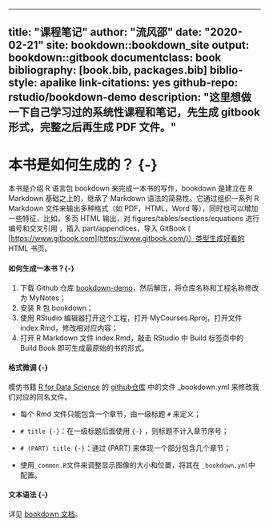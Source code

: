 
--- 
title: "课程笔记"
author: "流风邵"
date: "2020-02-21"
site: bookdown::bookdown_site
output: bookdown::gitbook
documentclass: book
bibliography: [book.bib, packages.bib]
biblio-style: apalike
link-citations: yes
github-repo: rstudio/bookdown-demo
description: "这里想做一下自己学习过的系统性课程和笔记，先生成 gitbook 形式，完整之后再生成 PDF 文件。"
---

# 本书是如何生成的？ {-}

本书是介绍 R 语言包 bookdown 来完成一本书的写作，bookdown 是建立在 R Markdown 基础之上的，继承了 Markdown 语法的简易性。它通过组织一系列 R Markdown 文件来输出多种格式（如 PDF，HTML，Word 等），同时也可以增加一些特征，比如，多页 HTML 输出，对 figures/tables/sections/equations 进行编号和交叉引用 ，插入 part/appendices，导入 GitBook ( [https://www.gitbook.com](https://www.gitbook.com/)）类型生成好看的 HTML 书页。

#### 如何生成一本书？{-}

1. 下载 Github 仓库 [bookdown-demo](<https://github.com/rstudio/bookdown-demo>)，然后解压，将仓库名称和工程名称修改为 MyNotes；
2. 安装 R 包 bookdown；
3. 使用 RStudio 编辑器打开这个工程，打开 MyCourses.Rproj，打开文件 index.Rmd，修改相对应内容；
4. 打开 R Markdown 文件 index.Rmd，敲击 RStudio 中 Build 标签页中的 Build Book 即可生成最原始的书的形式。

#### 格式微调 {-}

模仿书籍 [R for Data Science](<https://r4ds.had.co.nz/>) 的 [github仓库](<https://github.com/hadley/r4ds>) 中的文件 _bookdown.yml 来修改我们对应的同名文件。

* 每个 Rmd 文件只能包含一个章节，由一级标题 `#` 来定义；

* `# title {-}`：在一级标题后面使用 `{-}` ，则标题不计入章节序号；

* `# (PART) title {-}`：通过 (PART) 来体现一个部分包含几个章节；

* 使用`_common.R`文件来调整显示图像的大小和位置，将其在 `_bookdown.yml`中配置。

#### 文本语法 {-}

详见 [bookdown 文档](<https://bookdown.org/yihui/bookdown/components.html>)。
